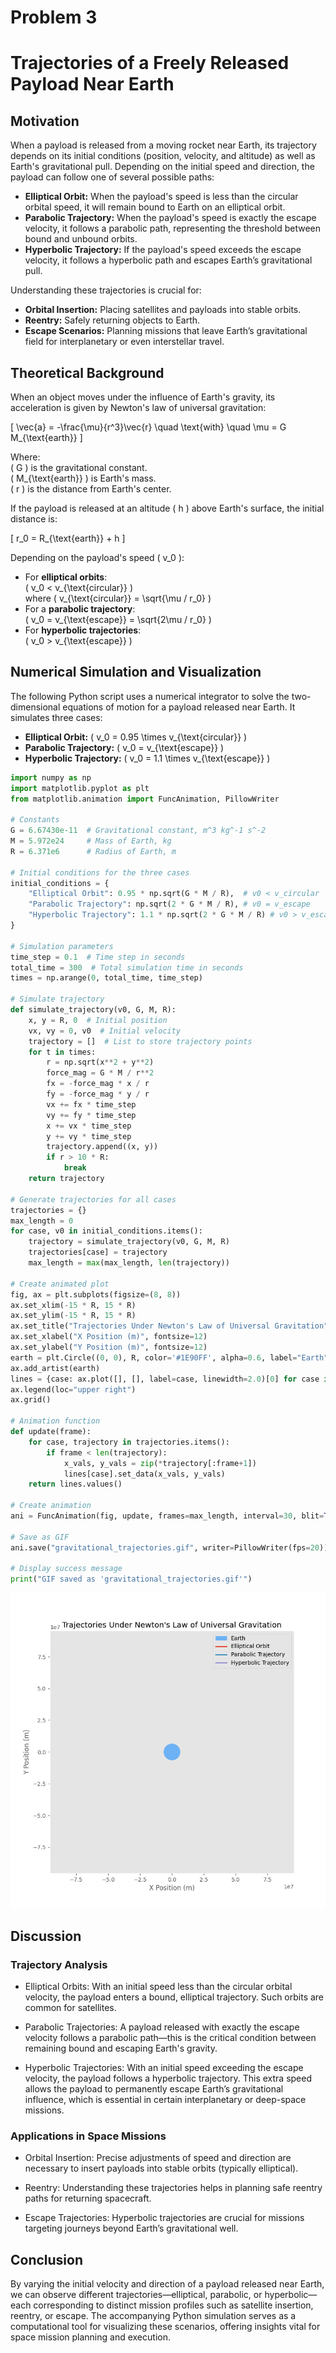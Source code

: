 # Problem 3

# Trajectories of a Freely Released Payload Near Earth

## Motivation

When a payload is released from a moving rocket near Earth, its trajectory depends on its initial conditions (position, velocity, and altitude) as well as Earth's gravitational pull. Depending on the initial speed and direction, the payload can follow one of several possible paths:  
- **Elliptical Orbit:** When the payload's speed is less than the circular orbital speed, it will remain bound to Earth on an elliptical orbit.  
- **Parabolic Trajectory:** When the payload's speed is exactly the escape velocity, it follows a parabolic path, representing the threshold between bound and unbound orbits.  
- **Hyperbolic Trajectory:** If the payload's speed exceeds the escape velocity, it follows a hyperbolic path and escapes Earth’s gravitational pull.  

Understanding these trajectories is crucial for:  
- **Orbital Insertion:** Placing satellites and payloads into stable orbits.  
- **Reentry:** Safely returning objects to Earth.  
- **Escape Scenarios:** Planning missions that leave Earth’s gravitational field for interplanetary or even interstellar travel.


## Theoretical Background

When an object moves under the influence of Earth's gravity, its acceleration is given by Newton's law of universal gravitation:



\[
\vec{a} = -\frac{\mu}{r^3}\vec{r} \quad \text{with} \quad \mu = G M_{\text{earth}}
\]



Where:  
 \( G \) is the gravitational constant.  
 \( M_{\text{earth}} \) is Earth's mass.  
 \( r \) is the distance from Earth's center.  

If the payload is released at an altitude \( h \) above Earth's surface, the initial distance is:



\[
r_0 = R_{\text{earth}} + h
\]



Depending on the payload's speed \( v_0 \):  
- For **elliptical orbits**:  
\( v_0 < v_{\text{circular}} \)  
where \( v_{\text{circular}} = \sqrt{\mu / r_0} \)  
- For a **parabolic trajectory**:  
\( v_0 = v_{\text{escape}} = \sqrt{2\mu / r_0} \)  
- For **hyperbolic trajectories**:  
\( v_0 > v_{\text{escape}} \)

## Numerical Simulation and Visualization

The following Python script uses a numerical integrator to solve the two-dimensional equations of motion for a payload released near Earth. It simulates three cases:  
- **Elliptical Orbit:** \( v_0 = 0.95 \times v_{\text{circular}} \)  
- **Parabolic Trajectory:** \( v_0 = v_{\text{escape}} \)  
- **Hyperbolic Trajectory:** \( v_0 = 1.1 \times v_{\text{escape}} \)  

```python
import numpy as np
import matplotlib.pyplot as plt
from matplotlib.animation import FuncAnimation, PillowWriter

# Constants
G = 6.67430e-11  # Gravitational constant, m^3 kg^-1 s^-2
M = 5.972e24     # Mass of Earth, kg
R = 6.371e6      # Radius of Earth, m

# Initial conditions for the three cases
initial_conditions = {
    "Elliptical Orbit": 0.95 * np.sqrt(G * M / R),  # v0 < v_circular
    "Parabolic Trajectory": np.sqrt(2 * G * M / R), # v0 = v_escape
    "Hyperbolic Trajectory": 1.1 * np.sqrt(2 * G * M / R) # v0 > v_escape
}

# Simulation parameters
time_step = 0.1  # Time step in seconds
total_time = 300  # Total simulation time in seconds
times = np.arange(0, total_time, time_step)

# Simulate trajectory
def simulate_trajectory(v0, G, M, R):
    x, y = R, 0  # Initial position
    vx, vy = 0, v0  # Initial velocity
    trajectory = []  # List to store trajectory points
    for t in times:
        r = np.sqrt(x**2 + y**2)
        force_mag = G * M / r**2
        fx = -force_mag * x / r
        fy = -force_mag * y / r
        vx += fx * time_step
        vy += fy * time_step
        x += vx * time_step
        y += vy * time_step
        trajectory.append((x, y))
        if r > 10 * R:
            break
    return trajectory

# Generate trajectories for all cases
trajectories = {}
max_length = 0
for case, v0 in initial_conditions.items():
    trajectory = simulate_trajectory(v0, G, M, R)
    trajectories[case] = trajectory
    max_length = max(max_length, len(trajectory))

# Create animated plot
fig, ax = plt.subplots(figsize=(8, 8))
ax.set_xlim(-15 * R, 15 * R)
ax.set_ylim(-15 * R, 15 * R)
ax.set_title("Trajectories Under Newton's Law of Universal Gravitation", fontsize=14)
ax.set_xlabel("X Position (m)", fontsize=12)
ax.set_ylabel("Y Position (m)", fontsize=12)
earth = plt.Circle((0, 0), R, color='#1E90FF', alpha=0.6, label="Earth")
ax.add_artist(earth)
lines = {case: ax.plot([], [], label=case, linewidth=2.0)[0] for case in trajectories}
ax.legend(loc="upper right")
ax.grid()

# Animation function
def update(frame):
    for case, trajectory in trajectories.items():
        if frame < len(trajectory):
            x_vals, y_vals = zip(*trajectory[:frame+1])
            lines[case].set_data(x_vals, y_vals)
    return lines.values()

# Create animation
ani = FuncAnimation(fig, update, frames=max_length, interval=30, blit=True)

# Save as GIF
ani.save("gravitational_trajectories.gif", writer=PillowWriter(fps=20))

# Display success message
print("GIF saved as 'gravitational_trajectories.gif'")
```
![gravitational trajectories](gravitational_trajectories.gif)

## Discussion
### Trajectory Analysis
- Elliptical Orbits: With an initial speed less than the circular orbital velocity, the payload enters a bound, elliptical trajectory. Such orbits are common for satellites.

- Parabolic Trajectories: A payload released with exactly the escape velocity follows a parabolic path—this is the critical condition between remaining bound and escaping Earth's gravity.

- Hyperbolic Trajectories: With an initial speed exceeding the escape velocity, the payload follows a hyperbolic trajectory. This extra speed allows the payload to permanently escape Earth’s gravitational influence, which is essential in certain interplanetary or deep-space missions.

### Applications in Space Missions
- Orbital Insertion: Precise adjustments of speed and direction are necessary to insert payloads into stable orbits (typically elliptical).

- Reentry: Understanding these trajectories helps in planning safe reentry paths for returning spacecraft.

- Escape Trajectories: Hyperbolic trajectories are crucial for missions targeting journeys beyond Earth’s gravitational well.

## Conclusion
By varying the initial velocity and direction of a payload released near Earth, we can observe different trajectories—elliptical, parabolic, or hyperbolic—each corresponding to distinct mission profiles such as satellite insertion, reentry, or escape. The accompanying Python simulation serves as a computational tool for visualizing these scenarios, offering insights vital for space mission planning and execution.